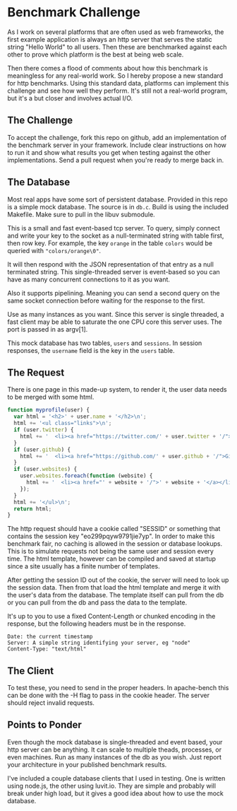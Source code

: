 # Benchmark Challenge

As I work on several platforms that are often used as web frameworks, the first example application is always an http server that serves the static string "Hello World" to all users.  Then these are benchmarked against each other to prove which platform is the best at being web scale.

Then there comes a flood of comments about how this benchmark is meaningless for any real-world work. So I hereby propose a new standard for http benchmarks.  Using this standard data, platforms can implement this challenge and see how well they perform.  It's still not a real-world program, but it's a but closer and involves actual I/O.

## The Challenge

To accept the challenge, fork this repo on github, add an implementation of the benchmark server in your framework.  Include clear instructions on how to run it and show what results you get when testing against the other implementations.  Send a pull request when you're ready to merge back in.

## The Database

Most real apps have some sort of persistent database.  Provided in this repo is a simple mock database. The source is in `db.c`.  Build is using the included Makefile.  Make sure to pull in the libuv submodule.

This is a small and fast event-based tcp server.  To query, simply connect and write your key to the socket as a null-terminated string with table first, then row key.  For example, the key `orange` in the table `colors` would be queried with `"colors/orange\0"`.

It will then respond with the JSON representation of that entry as a null terminated string.  This single-threaded server is event-based so you can have as many concurrent connections to it as you want.

Also it supports pipelining.  Meaning you can send a second query on the same socket connection before waiting for the response to the first.

Use as many instances as you want.  Since this server is single threaded, a fast client may be able to saturate the one CPU core this server uses.  The port is passed in as argv[1].

This mock database has two tables, `users` and `sessions`.  In session responses, the `username` field is the key in the `users` table.

## The Request

There is one page in this made-up system, to render it, the user data needs to be merged with some html.

```js
function myprofile(user) {
  var html = '<h2>' + user.name + '</h2>\n';
  html += '<ul class="links">\n';
  if (user.twitter) {
    html += '  <li><a href="https://twitter.com/' + user.twitter + '/">Twitter</a></li>\n';
  }
  if (user.github) {
    html += '  <li><a href="https://github.com/' + user.github + '/">Github</a></li>\n';
  }
  if (user.websites) {
    user.websites.foreach(function (website) {
      html += '  <li><a href="' + website + '/">' + website + '</a></li>\n';
    });
  }
  html += '</ul>\n';
  return html;
}
```

The http request should have a cookie called "SESSID" or something that contains the session key "eo299pqyw9791jie7yp".  In order to make this benchmark fair, no caching is allowed in the session or database lookups.  This is to simulate requests not being the same user and session every time.  The html template, however can be compiled and saved at startup since a site usually has a finite number of templates.

After getting the session ID out of the cookie, the server will need to look up the session data.  Then from that load the html template and merge it with the user's data from the database.  The template itself can pull from the db or you can pull from the db and pass the data to the template.

It's up to you to use a fixed Content-Length or chunked encoding in the response, but the following headers must be in the response.

```
Date: the current timestamp
Server: A simple string identifying your server, eg "node"
Content-Type: "text/html"
```


## The Client

To test these, you need to send in the proper headers.  In apache-bench this can be done with the -H flag to pass in the cookie header.  The server should reject invalid requests.

## Points to Ponder

Even though the mock database is single-threaded and event based, your http server can be anything.  It can scale to multiple theads, processes, or even machines.  Run as many instances of the db as you wish.  Just report your architecture in your published benchmark results.

I've included a couple database clients that I used in testing.  One is written using node.js, the other using luvit.io.  They are simple and probably will break under high load, but it gives a good idea about how to use the mock database.